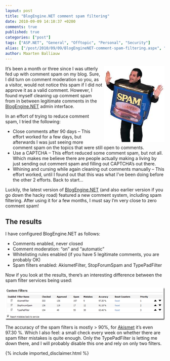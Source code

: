 ```yaml
---
layout: post
title: "BlogEngine.NET comment spam filtering"
date: 2010-09-09 14:10:37 +0200
comments: true
published: true
categories: ["post"]
tags: ["ASP.NET", "General", "Offtopic", "Personal", "Security"]
alias: ["/post/2010/09/09/BlogEngineNET-comment-spam-filtering.aspx", "/post/2010/09/09/blogenginenet-comment-spam-filtering.aspx"]
author: Maarten Balliauw
---
```

<p><a href="/images/image_61.png"><img style="background-image: none; border-right-width: 0px; margin: 0px 0px 5px 5px; padding-left: 0px; padding-right: 0px; display: inline; border-top-width: 0px; border-bottom-width: 0px; border-left-width: 0px; padding-top: 0px" title="Spam" border="0" alt="Spam" align="right" src="/images/image_thumb_33.png" width="192" height="240" /></a>It’s been a month or three since I was utterly fed up with comment spam on my blog. Sure, I did turn on comment moderation so you, as a visitor, would not notice this spam if I did not approve it as a valid comment. However, I found myself cleaning up comment spam from in between legitimate comments in the <a href="http://www.dotnetblogengine.net/" target="_blank">BlogEngine.NET</a> admin interface.</p>  <p>In an effort of trying to reduce comment spam, I tried the following:</p>  <ul>   <li>Close comments after 90 days – This effort worked for a few days, but afterwards I was just seeing more comment spam on the topics that were still open to comments. </li>    <li>Use a CAPTCHA – This effort reduced some comment spam, but not all. Which makes me believe there are people actually making a living by just sending out comment spam and filling out CAPTCHA’s out there. </li>    <li>Whining and cursing while again cleaning out comments manually – This effort worked, until I found out that this was what I’ve been doing before the other 2 efforts. Back to start… </li> </ul>  <p>Luckily, the latest version of <a href="http://www.dotnetblogengine.net/" target="_blank">BlogEngine.NET</a> (and also earlier version if you go down the hacky road) featured a new comment system, including spam filtering. After using it for a few months, I must say I’m very close to zero comment spam!</p>  <h2>The results</h2>  <p>I have configured BlogEngine.NET as follows:</p>  <ul>   <li>Comments enabled, never closed </li>    <li>Comment moderation: “on” and “automatic” </li>    <li>Whitelisting rules enabled (if you have 5 legitimate comments, you are probably OK) </li>    <li>Spam filters enabled: AkismetFilter, StopForumSpam and TypePadFilter </li> </ul>  <p>Now if you look at the results, there’s an interesting difference between the spam filter services being used:</p>  <p><img style="background-image: none; border-right-width: 0px; margin: 5px auto; padding-left: 0px; padding-right: 0px; display: block; float: none; border-top-width: 0px; border-bottom-width: 0px; border-left-width: 0px; padding-top: 0px" title="image" border="0" alt="image" src="/images/image_62.png" width="644" height="103" /></p>  <p>The accuracy of the spam filters is mostly &gt; 90%, for <a href="http://www.akismet.com" target="_blank">Akismet</a> it’s even 97.30 %. Which I also feel: a small check every week on whether there are spam filter mistakes is quite enough. Only the TypePadFilter is letting me down there, and I will probably disable this one and rely on only two filters.</p>

{% include imported_disclaimer.html %}

